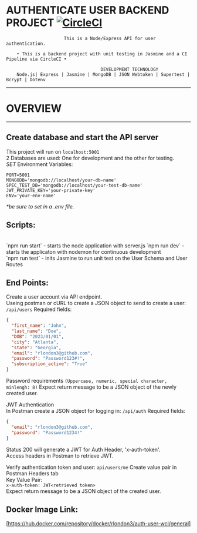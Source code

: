 AUTHENTICATE USER BACKEND PROJECT [![CircleCI](https://dl.circleci.com/status-badge/img/gh/rlondon3/authenticate-user/tree/main.svg?style=svg)](https://dl.circleci.com/status-badge/redirect/gh/rlondon3/authenticate-user/tree/main)
=======================================================
                          This is a Node/Express API for user authentication.

        • This is a backend project with unit testing in Jasmine and a CI Pipeline via CircleCI •
      
                                        DEVELOPMENT TECHNOLOGY
        Node.js| Express | Jasmine | MongoDB | JSON Webtoken | Supertest | Bcrypt | Dotenv 
 ___________________________________________________________________

# OVERVIEW
---------------------------
## Create database and start the API server  
This project will run on `localhost:5001`   
2 Databases are used: One for development and the other for testing.  
*SET* Environment Variables:
```   
PORT=5001 
MONGODB='mongodb://localhost/your-db-name'
SPEC_TEST_DB='mongodb://localhost/your-test-db-name'
JWT_PRIVATE_KEY='your-private-key'
ENV='your-env-name'
```
_*be sure to set in a .env file._  

## Scripts:
<br>
`npm run start` - starts the node application with server.js
`npm run dev` - starts the applicaton with nodemon for continuous development<br/>
`npm run test` - inits Jasmine to run unit test on the User Schema and User Routes
 

## End Points: 
Create a user account via API endpoint.  
Useing postman or cURL to create a JSON object to send to create a user: `/api/users` 
Required fields:  
```json
{
  "first_name": "John", 
  "last_name": "Doe",
  "DOB": "2023/01/01",
  "city": "Atlanta", 
  "state": "Georgia",
  "email": "rlondon3@github.com",
  "password": "Password123#!",   
  "subscription_active": "True"
}
```
Password requirements `(Uppercase, numeric, special character, minlengh: 8)`
Expect return message to be a JSON object of the newly created user.

JWT Authentication   
In Postman create a JSON object for logging in: `/api/auth` 
Required fields: 
```json
{
  "email": "rlondon3@github.com",
  "password": "Password1234!"
} 
```
Status 200 will generate a JWT for Auth Header, 'x-auth-token'.  
Access headers in Postman to retrieve JWT.  

Verify authentication token and user: `api/users/me` 
Create value pair in Postman Headers tab   
Key Value Pair:   
`x-auth-token: JWT<retrieved token>`   
Expect return message to be a JSON object of the created user.  

## Docker Image Link: 
[https://hub.docker.com/repository/docker/rlondon3/auth-user-wci/general]
